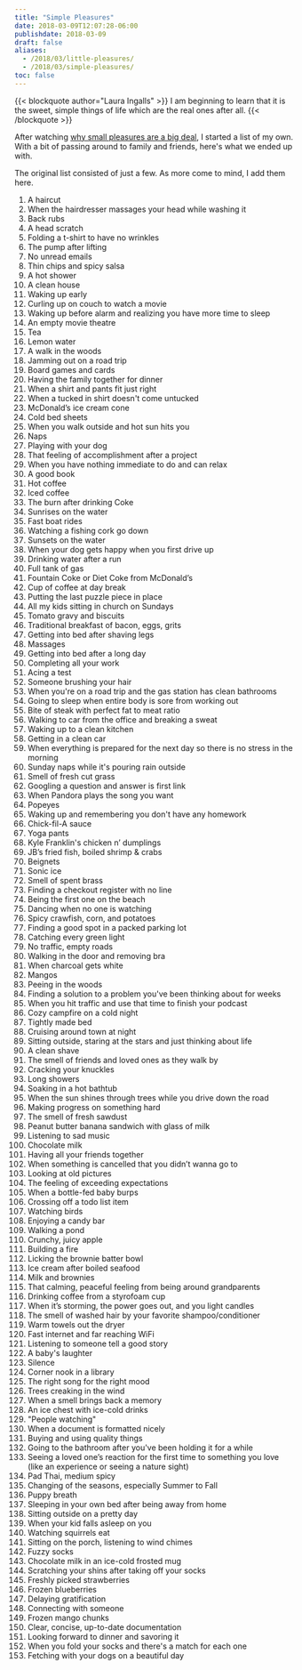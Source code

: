 ```yaml
---
title: "Simple Pleasures"
date: 2018-03-09T12:07:28-06:00
publishdate: 2018-03-09
draft: false
aliases:
  - /2018/03/little-pleasures/
  - /2018/03/simple-pleasures/
toc: false
---
```


{{< blockquote author="Laura Ingalls" >}}
I am beginning to learn that it is the sweet, simple things of life which are the real ones after all.
{{< /blockquote >}}

After watching [why small pleasures are a big deal](https://www.youtube.com/watch?v=6Gv1CqAQVow), I started a list of my own. With a bit of passing around to family and friends, here's what we ended up with.

The original list consisted of just a few. As more come to mind, I add them here.

<!--more-->

1. A haircut
1. When the hairdresser massages your head while washing it
1. Back rubs
1. A head scratch
1. Folding a t-shirt to have no wrinkles
1. The pump after lifting
1. No unread emails
1. Thin chips and spicy salsa
1. A hot shower
1. A clean house
1. Waking up early
1. Curling up on couch to watch a movie
1. Waking up before alarm and realizing you have more time to sleep
1. An empty movie theatre
1. Tea
1. Lemon water
1. A walk in the woods
1. Jamming out on a road trip
1. Board games and cards
1. Having the family together for dinner
1. When a shirt and pants fit just right
1. When a tucked in shirt doesn't come untucked
1. McDonald’s ice cream cone
1. Cold bed sheets
1. When you walk outside and hot sun hits you
1. Naps
1. Playing with your dog
1. That feeling of accomplishment after a project
1. When you have nothing immediate to do and can relax
1. A good book
1. Hot coffee
1. Iced coffee
1. The burn after drinking Coke
1. Sunrises on the water
1. Fast boat rides
1. Watching a fishing cork go down
1. Sunsets on the water
1. When your dog gets happy when you first drive up
1. Drinking water after a run
1. Full tank of gas
1. Fountain Coke or Diet Coke from McDonald’s
1. Cup of coffee at day break
1. Putting the last puzzle piece in place
1. All my kids sitting in church on Sundays
1. Tomato gravy and biscuits
1. Traditional breakfast of bacon, eggs, grits
1. Getting into bed after shaving legs
1. Massages
1. Getting into bed after a long day
1. Completing all your work
1. Acing a test
1. Someone brushing your hair
1. When you're on a road trip and the gas station has clean bathrooms
1. Going to sleep when entire body is sore from working out
1. Bite of steak with perfect fat to meat ratio
1. Walking to car from the office and breaking a sweat
1. Waking up to a clean kitchen
1. Getting in a clean car
1. When everything is prepared for the next day so there is no stress in the morning
1. Sunday naps while it's pouring rain outside
1. Smell of fresh cut grass
1. Googling a question and answer is first link
1. When Pandora plays the song you want
1. Popeyes
1. Waking up and remembering you don't have any homework
1. Chick-fil-A sauce
1. Yoga pants
1. Kyle Franklin's chicken n’ dumplings
1. JB’s fried fish, boiled shrimp & crabs
1. Beignets
1. Sonic ice
1. Smell of spent brass
1. Finding a checkout register with no line
1. Being the first one on the beach
1. Dancing when no one is watching
1. Spicy crawfish, corn, and potatoes
1. Finding a good spot in a packed parking lot
1. Catching every green light
1. No traffic, empty roads
1. Walking in the door and removing bra
1. When charcoal gets white
1. Mangos
1. Peeing in the woods
1. Finding a solution to a problem you've been thinking about for weeks
1. When you hit traffic and use that time to finish your podcast
1. Cozy campfire on a cold night
1. Tightly made bed
1. Cruising around town at night
1. Sitting outside, staring at the stars and just thinking about life
1. A clean shave
1. The smell of friends and loved ones as they walk by
1. Cracking your knuckles
1. Long showers
1. Soaking in a hot bathtub
1. When the sun shines through trees while you drive down the road
1. Making progress on something hard
1. The smell of fresh sawdust
1. Peanut butter banana sandwich with glass of milk
1. Listening to sad music
1. Chocolate milk
1. Having all your friends together
1. When something is cancelled that you didn’t wanna go to
1. Looking at old pictures
1. The feeling of exceeding expectations
1. When a bottle-fed baby burps
1. Crossing off a todo list item
1. Watching birds
1. Enjoying a candy bar
1. Walking a pond
1. Crunchy, juicy apple
1. Building a fire
1. Licking the brownie batter bowl
1. Ice cream after boiled seafood
1. Milk and brownies
1. That calming, peaceful feeling from being around grandparents
1. Drinking coffee from a styrofoam cup
1. When it’s storming, the power goes out, and you light candles
1. The smell of washed hair by your favorite shampoo/conditioner
1. Warm towels out the dryer
1. Fast internet and far reaching WiFi
1. Listening to someone tell a good story
1. A baby's laughter
1. Silence
1. Corner nook in a library
1. The right song for the right mood
1. Trees creaking in the wind
1. When a smell brings back a memory
1. An ice chest with ice-cold drinks
1. "People watching"
1. When a document is formatted nicely
1. Buying and using quality things
1. Going to the bathroom after you've been holding it for a while
1. Seeing a loved one’s reaction for the first time to something you love (like an experience or seeing a nature sight)
1. Pad Thai, medium spicy
1. Changing of the seasons, especially Summer to Fall
1. Puppy breath
1. Sleeping in your own bed after being away from home
1. Sitting outside on a pretty day
1. When your kid falls asleep on you
1. Watching squirrels eat
1. Sitting on the porch, listening to wind chimes
1. Fuzzy socks
1. Chocolate milk in an ice-cold frosted mug
1. Scratching your shins after taking off your socks
1. Freshly picked strawberries
1. Frozen blueberries
1. Delaying gratification
1. Connecting with someone
1. Frozen mango chunks
1. Clear, concise, up-to-date documentation
1. Looking forward to dinner and savoring it
1. When you fold your socks and there's a match for each one
1. Fetching with your dogs on a beautiful day
